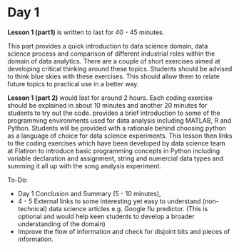 # Day 1
**Lesson 1 (part1)** is written to last for 40 - 45 minutes.

This part provides a quick introduction to data science domain, data science process and comparison of different industrial roles within the domain of data analytics. There are a couple of short exercises aimed at developing critical thinking around these topics. Students should be advised to think blue skies with these exercises. This should allow them to relate future topics to practical use in a better way. 


**Lesson 1 (part 2)** would last for around 2 hours. Each coding exercise should be explained in about 10 minutes and another 20 minutes for students to try out the code.  provides a brief introduction to some of the programming environments used for data analysis including MATLAB, R and Python. Students will be provided with a rationale behind choosing python as a language of choice for data science experiments. This lesson then links to the coding exercises which have been developed by data science team at Flatiron to introduce basic programming concepts in Python including variable declaration and assignment, string and numercial data types and summing it all up with the song analysis experiment. 

To-Do:
* Day 1 Conclusion and Summary (5 - 10 minutes), 
* 4 - 5 External links to some interesting yet easy to understand (non-technical) data science articles e.g. Google flu predictor. (This is optional and would help keen students to develop a broader understanding of the domain)
* Improve the flow of information and check for disjoint bits and pieces of information. 

